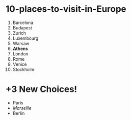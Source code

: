 # 10-places-to-visit-in-Europe
1. Barcelona
2. Budapest
3. Zurich
4. Luxembourg
5. Warsaw
6. **Athens**
7. London
8. Rome
9. Venice
10. Stockholm
#
# +3 New Choices!
* Paris
* *Marseille*
* Berlin
